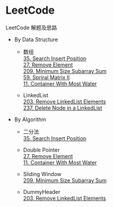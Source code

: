 # LeetCode
LeetCode 解题及思路
* By Data Structure
    * 数组  
        [35. Search Insert Position](./Problems/35.SearchInsertPosition)  
        [27. Remove Element](./Problems/27.RemoveElement)  
        [209. Minimum Size Subarray Sum](./Problems/209.MinimumSizeSubarraySum)  
        [59. Spriral Matrix II](./Problems/59.SpiralMatrixII)  
        [11. Container With Most Water](./Problems/11.ContainerWithMostWater)
    
    * LinkedList  
        [203. Remove LinkedList Elements](./Problems/203.RemoveLinkedListElements)  
        [237. Delete Node in a LinkedList](./Problems/237.DeleteNodeInALinkedList)
* By Algorithm
    * 二分法  
        [35. Search Insert Position](./Problems/35.SearchInsertPosition)    
    
    * Double Pointer  
        [27. Remove Element](./Problems/27.RemoveElement)  
        [11. Container With Most Water](./Problems/11.ContainerWithMostWater)  
       
    * Sliding Window  
        [209. Minimum Size Subarray Sum](./Problems/209.MinimumSizeSubarraySum)   
    
    * DummyHeader  
        [203. Remove LinkedList Elements](./Problems/203.RemoveLinkedListElements)
    